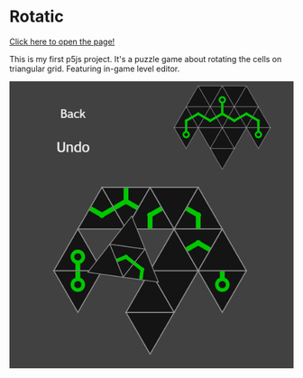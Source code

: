# Rotatic

[Click here to open the page!](https://khanghy2130.github.io/Rotatic/)

This is my first p5js project. It's a puzzle game about rotating the cells on triangular grid. Featuring in-game level editor.

![featured image][img1]

[img1]: https://github.com/khanghy2130/Rotatic/blob/gh-pages/featured-image.png "Featured Image"
